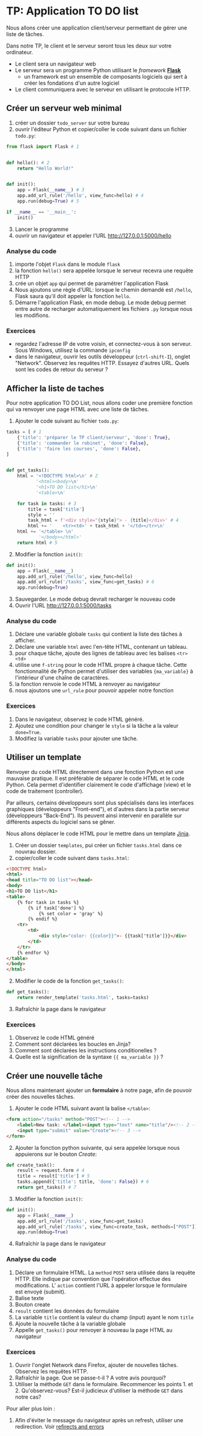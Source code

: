 # TP: Application TO DO list

Nous allons créer une application client/serveur permettant de gérer une liste de tâches.

Dans notre TP, le client et le serveur seront tous les deux sur votre ordinateur.
- Le client sera un navigateur web
- Le serveur sera un programme Python utilisant le *framework* [**Flask**](https://flask.palletsprojects.com/en/2.3.x/)
  - un framework est un ensemble de composants logiciels qui sert à créer les fondations d'un autre logiciel
- Le client communiquera avec le serveur en utilisant le protocole HTTP.
   
  
## Créer un serveur web minimal
1. créer un dossier `todo_server` sur votre bureau
2. ouvrir l'éditeur Python et copier/coller le code suivant dans un fichier `todo.py`:
```python
from flask import Flask # 1


def hello(): # 2
    return "Hello World!"


def init():
    app = Flask(__name__) # 3
    app.add_url_rule('/hello', view_func=hello) # 4
    app.run(debug=True) # 5    

if __name__ == '__main__':
    init()
```
3. Lancer le programme
4. ouvrir un navigateur et appeler l'URL http://127.0.0.1:5000/hello


### Analyse du code
1. importe l'objet `Flask` dans le module `flask`
2. la fonction `hello()` sera appelée lorsque le serveur recevra une requête HTTP
3. crée un objet `app` qui permet de paramétrer l'application Flask
4. Nous ajoutons une règle d'URL: lorsque le chemin demandé est `/hello`, Flask saura qu'il doit appeler la fonction `hello`.
5. Démarre l'application Flask, en mode debug. 
   Le mode debug permet entre autre de recharger automatiquement les fichiers `.py` lorsque nous les modifions.

### Exercices
- regardez l'adresse IP de votre voisin, et connectez-vous à son serveur. Sous Windows, utilisez la commande `ipconfig`
- dans le navigateur, ouvrir les outils développeur (`ctrl-shift-I`), onglet "Network". 
  Observez les requêtes HTTP. Essayez d'autres URL. Quels sont les codes de retour du serveur ? 

## Afficher la liste de taches
Pour notre application TO DO List, nous allons coder une première fonction qui va renvoyer une page HTML avec une liste de tâches.

1. Ajouter le code suivant au fichier `todo.py`:
```python
tasks = [ # 1
    {'title': 'préparer le TP client/serveur', 'done': True},
    {'title': 'commander le robinet', 'done': False},
    {'title': 'faire les courses', 'done': False},
]


def get_tasks():
    html = '<!DOCTYPE html>\n' # 2
           '<html><body>\n'
           '<h1>TO DO list</h1>\n'
           '<table>\n'

    for task in tasks: # 3
        title = task['title']
        style = ''
        task_html = f'<div style="{style}"> - {title}</div>' # 4
        html += '    <tr><td>' + task_html + '</td></tr>\n'
    html += '</table> \n'
            '</body></html>'
    return html # 5
```

2. Modifier la fonction `init()`:
```python
def init():
    app = Flask(__name__)
    app.add_url_rule('/hello', view_func=hello)
    app.add_url_rule('/tasks', view_func=get_tasks) # 6
    app.run(debug=True)
```

3. Sauvegarder. Le mode debug devrait recharger le nouveau code
4. Ouvrir l'URL http://127.0.0.1:5000/tasks

### Analyse du code
1. Déclare une variable globale `tasks` qui contient la liste des tâches à afficher.
2. Déclare une variable `html` avec l'en-tête HTML, contenant un tableau.
3. pour chaque tâche, ajoute des lignes de tableau avec les balises `<tr><td>` 
4. utilise une `f-string` pour le code HTML propre à chaque tâche. 
   Cette fonctionnalité de Python permet d'utiliser des variables `{ma_variable}` à l'intérieur d'une chaîne de caractères.
5. la fonction renvoie le code HTML à renvoyer au navigateur
5. nous ajoutons une `url_rule` pour pouvoir appeler notre fonction

### Exercices
1. Dans le navigateur, observez le code HTML généré.
2. Ajoutez une condition pour changer le `style` si la tâche a la valeur `done=True`.
3. Modifiez la variable `tasks` pour ajouter une tâche.

## Utiliser un template
Renvoyer du code HTML directement dans une fonction Python est une mauvaise pratique.
Il est préférable de séparer le code HTML et le code Python. 
Cela permet d'identifier clairement le code d'affichage (view) et le code de traitement (controller).

Par ailleurs, certains développeurs sont plus spécialisés dans les interfaces graphiques (développeurs "Front-end"), 
et d'autres dans la partie serveur (développeurs "Back-End"). 
Ils peuvent ainsi intervenir en parallèle sur différents aspects du logiciel sans se gêner.

Nous allons déplacer le code HTML pour le mettre dans un template [Jinja](https://flask.palletsprojects.com/en/2.3.x/templating/).

1. Créer un dossier `templates`, pui créer un fichier `tasks.html` dans ce nouvrau dossier. 
2. copier/coller le code suivant dans `tasks.html`:
```html 
<!DOCTYPE html>
<html>
<head title="TO DO list"></head>
<body>
<h1>TO DO list</h1>
<table>
    {% for task in tasks %}
        {% if task['done'] %}
            {% set color = 'gray' %}
        {% endif %}
    <tr>
        <td>
            <div style="color: {{color}}">- {{task['title']}}</div>
        </td>
    </tr>
    {% endfor %}
</table>
</body>
</html>
```
2. Modifier le code de la fonction `get_tasks()`:
```python
def get_tasks():
    return render_template('tasks.html', tasks=tasks)
```
3. Rafraîchir la page dans le navigateur
 
### Exercices
1. Observez le code HTML généré
1. Comment sont déclarées les boucles en Jinja?
2. Comment sont déclarées les instructions conditionelles ?
3. Quelle est la signification de la syntaxe `{{ ma_variable }}` ?

## Créer une nouvelle tâche
Nous allons maintenant ajouter un **formulaire** à notre page, afin de pouvoir créer des nouvelles tâches.
1. Ajouter le code HTML suivant avant la balise `</table>`:
```html
<form action="/tasks" method="POST"><!-- 1 -->
    <label>New task: </label><input type="text" name="title"/><!-- 2 -->
    <input type="submit" value="Create"><!-- 3 -->
</form>
```
2. Ajouter la fonction python suivante, qui sera appelée lorsque nous appuierons sur le bouton *Create*:
```python
def create_task():
    result = request.form # 4
    title = result['title'] # 5
    tasks.append({'title': title, 'done': False}) # 6
    return get_tasks() # 7
```
3. Modifier la fonction `init()`:
```python 
def init():
    app = Flask(__name__)
    app.add_url_rule('/tasks', view_func=get_tasks)
    app.add_url_rule('/tasks', view_func=create_task, methods=["POST"]) # 8
    app.run(debug=True)
```
4. Rafraîchir la page dans le navigateur

 
### Analyse du code
1. Déclare un formulaire HTML. La `method` `POST` sera utilisée dans la requête HTTP. 
   Elle indique par convention que l'opération effectue des modifications. 
   L' `action` contient l'URL à appeler lorsque le formulaire est envoyé (submit). 
2. Balise texte
3. Bouton create
4. `result` contient les données du formulaire
5. La variable `title` contient la valeur du champ (input) ayant le nom `title`
6. Ajoute la nouvelle tâche à la variable globale
7. Appelle `get_tasks()` pour renvoyer à nouveau la page HTML au navigateur 

### Exercices
1. Ouvrir l'onglet Network dans Firefox, ajouter de nouvelles tâches. Observez les requêtes HTTP.
2. Rafraîchir la page. Que se passe-t-il ? A votre avis pourquoi?
3. Utiliser la méthode `GET` dans le formulaire. Recommencer les points 1. et 2. Qu'observez-vous?
   Est-il judicieux d'utiliser la méthode `GET` dans notre cas?
 
Pour aller plus loin :
1. Afin d'éviter le message du navigateur après un refresh, utiliser une redirection. Voir [refirects and errors](https://flask.palletsprojects.com/en/3.0.x/quickstart/#redirects-and-errors)

## 

